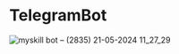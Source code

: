 # TelegramBot
![myskill bot – (2835) 21-05-2024 11_27_29](https://github.com/sasidharpenubhakam/TelegramBot/assets/161588398/6b03106a-2777-4205-83d7-be7ae443f60e)
